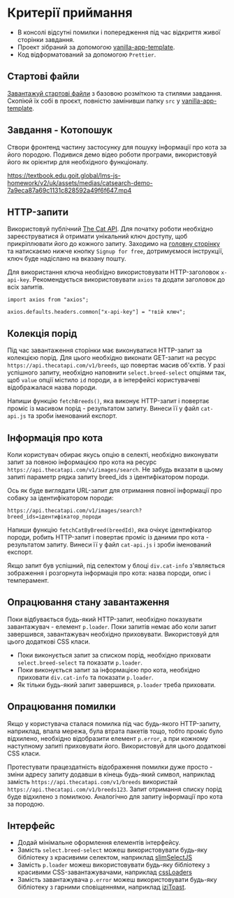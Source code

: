 # Критерії приймання

- В консолі відсутні помилки і попередження під час відкриття живої сторінки
  завдання.
- Проект зібраний за допомогою
  [vanilla-app-template](https://github.com/goitacademy/vanilla-app-template).
- Код відформатований за допомогою `Prettier`.

## Стартові файли

[Завантажуй стартові файли](https://minhaskamal.github.io/DownGit/#/home?url=https:%2F%2Fgithub.com%2Fgoitacademy%2Fjavascript-homework%2Ftree%2Fmain%2Fv2%2F10%2Fsrc)
з базовою розміткою та стилями завдання. Скопіюй їх собі в проєкт, повністю
замінивши папку `src` у
[vanilla-app-template](https://github.com/goitacademy/vanilla-app-template).

## Завдання - Котопошук

Створи фронтенд частину застосунку для пошуку інформації про кота за його
породою. Подивися демо відео роботи програми, використовуй його як орієнтир для
необхідного функціоналу.

https://textbook.edu.goit.global/lms-js-homework/v2/uk/assets/medias/catsearch-demo-7a9eca87a69c1131c828592a49f6f647.mp4

## HTTP-запити

Використовуй публічний [The Cat API](https://thecatapi.com/). Для початку роботи
необхідно зареєструватися й отримати унікальний ключ доступу, щоб прикріплювати
його до кожного запиту. Заходимо на [головну сторінку](https://thecatapi.com/)
та натискаємо нижче кнопку `Signup for free`, дотримуємося інструкції, ключ буде
надіслано на вказану пошту.

Для використання ключа необхідно використовувати HTTP-заголовок `x-api-key`.
Рекомендується використовувати `axios` та додати заголовок до всіх запитів.

```
import axios from "axios";

axios.defaults.headers.common["x-api-key"] = "твій ключ";
```

## Колекція порід

Під час завантаження сторінки має виконуватися HTTP-запит за колекцією порід.
Для цього необхідно виконати GET-запит на ресурс
`https://api.thecatapi.com/v1/breeds`, що повертає масив об'єктів. У разі
успішного запиту, необхідно наповнити `select.breed-select` опціями так, щоб
`value` опції містило `id` породи, а в інтерфейсі користувачеві відображалася
назва породи.

Напиши функцію `fetchBreeds()`, яка виконує HTTP-запит і повертає проміс із
масивом порід - результатом запиту. Винеси її у файл `cat-api.js` та зроби
іменований експорт.

## Інформація про кота

Коли користувач обирає якусь опцію в селекті, необхідно виконувати запит за
повною інформацією про кота на ресурс
`https://api.thecatapi.com/v1/images/search`. Не забудь вказати в цьому запиті
параметр рядка запиту breed_ids з ідентифікатором породи.

Ось як буде виглядати URL-запит для отримання повної інформації про собаку за
ідентифікатором породи:

`https://api.thecatapi.com/v1/images/search?breed_ids=ідентифікатор_породи`

Напиши функцію `fetchCatByBreed(breedId)`, яка очікує ідентифікатор породи,
робить HTTP-запит і повертає проміс із даними про кота - результатом запиту.
Винеси її у файл `cat-api.js` і зроби іменований експорт.

Якщо запит був успішний, під селектом у блоці `div.cat-info` з'являється
зображення і розгорнута інформація про кота: назва породи, опис і темперамент.

## Опрацювання стану завантаження

Поки відбувається будь-який HTTP-запит, необхідно показувати завантажувач -
елемент `p.loader`. Поки запитів немає або коли запит завершився, завантажувач
необхідно приховувати. Використовуй для цього додаткові CSS класи.

- Поки виконується запит за списком порід, необхідно приховати
  `select.breed-select` та показати `p.loader`.
- Поки виконується запит за інформацією про кота, необхідно приховати
  `div.cat-info` та показати `p.loader`.
- Як тільки будь-який запит завершився, `p.loader` треба приховати.

## Опрацювання помилки

Якщо у користувача сталася помилка під час будь-якого HTTP-запиту, наприклад,
впала мережа, була втрата пакетів тощо, тобто проміс було відхилено, необхідно
відобразити елемент `p.error`, а при кожному наступному запиті приховувати його.
Використовуй для цього додаткові CSS класи.

Протестувати працездатність відображення помилки дуже просто - зміни адресу
запиту додавши в кінець будь-який символ, наприклад замість
`https://api.thecatapi.com/v1/breeds` використай
`https://api.thecatapi.com/v1/breeds123`. Запит отримання списку порід буде
відхилено з помилкою. Аналогічно для запиту інформації про кота за породою.

## Інтерфейс

- Додай мінімальне оформлення елементів інтерфейсу.
- Замість `select.breed-select` можеш використовувати будь-яку бібліотеку з
  красивими селектом, наприклад [slimSelectJS](https://slimselectjs.com/)
- Замість `p.loader` можеш використовувати будь-яку бібліотеку з красивими
  CSS-завантажувачами, наприклад [cssLoaders](https://cssloaders.github.io/)
- Замість завантажувача `p.error` можеш використовувати будь-яку бібліотеку з
  гарними сповіщеннями, наприклад
  [iziToast](https://izitoast.marcelodolza.com/).
